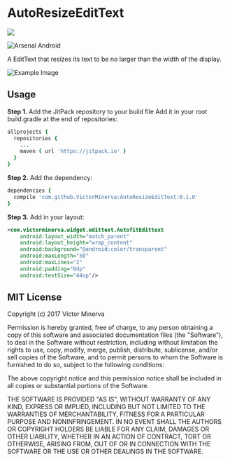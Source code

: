 # AutoResizeEditText

[![](https://jitpack.io/v/VictorMinerva/AutoResizeEditText.svg)](https://jitpack.io/#VictorMinerva/AutoResizeEditText)

![Arsenal Android](https://img.shields.io/badge/Android%20Arsenal-AutoResizeEditText-green.svg?style=flat)

A EditText that resizes its text to be no larger than the width of the display.

![Example Image](/web/static/autoresizeedittext.gif?raw=true)

## Usage

**Step 1.** Add the JitPack repository to your build file 
  Add it in your root build.gradle at the end of repositories:

```cson
allprojects {
  repositories {
    ...
    maven { url 'https://jitpack.io' }
  }
}
```  
 
**Step 2.** Add the dependency:
  
```cson
dependencies {
  compile 'com.github.VictorMinerva:AutoResizeEditText:0.1.0'
}
```

**Step 3.** Add in your layout:

```xml
<com.victorminerva.widget.edittext.AutofitEdittext
    android:layout_width="match_parent"
    android:layout_height="wrap_content"
    android:background="@android:color/transparent"
    android:maxLength="50"
    android:maxLines="2"
    android:padding="8dp"
    android:textSize="44sp"/>
```



## MIT License

Copyright (c) 2017 Victor Minerva

Permission is hereby granted, free of charge, to any person obtaining a copy
of this software and associated documentation files (the "Software"), to deal
in the Software without restriction, including without limitation the rights
to use, copy, modify, merge, publish, distribute, sublicense, and/or sell
copies of the Software, and to permit persons to whom the Software is
furnished to do so, subject to the following conditions:

The above copyright notice and this permission notice shall be included in all
copies or substantial portions of the Software.

THE SOFTWARE IS PROVIDED "AS IS", WITHOUT WARRANTY OF ANY KIND, EXPRESS OR
IMPLIED, INCLUDING BUT NOT LIMITED TO THE WARRANTIES OF MERCHANTABILITY,
FITNESS FOR A PARTICULAR PURPOSE AND NONINFRINGEMENT. IN NO EVENT SHALL THE
AUTHORS OR COPYRIGHT HOLDERS BE LIABLE FOR ANY CLAIM, DAMAGES OR OTHER
LIABILITY, WHETHER IN AN ACTION OF CONTRACT, TORT OR OTHERWISE, ARISING FROM,
OUT OF OR IN CONNECTION WITH THE SOFTWARE OR THE USE OR OTHER DEALINGS IN THE
SOFTWARE.
